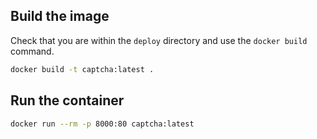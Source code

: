 ## Build the image

Check that you are within the `deploy` directory and use the `docker build` command.
```bash
docker build -t captcha:latest .
```

## Run the container

```bash
docker run --rm -p 8000:80 captcha:latest
```